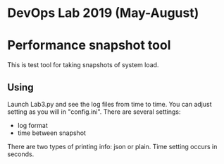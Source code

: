 # DevOps Lab 2019 (May-August)

# Performance snapshot tool

This is test tool for taking snapshots of system load. 


## Using
Launch Lab3.py and see the log files from time to time. You can adjust 
setting as you will in "config.ini". There are several settings:

 - log format
 - time between snapshot
 
There are two types of printing info: json or plain.
Time setting occurs in seconds.
